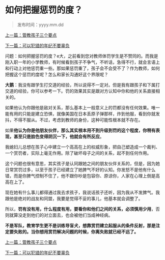 # 如何把握惩罚的度？

> 发布时间：yyyy.mm.dd 

[上一篇：管教孩子三个要点 ](/education/article12)

[下一篇：可以犯错的年纪不要辜负 ](/education/article14)

问题：如何把握惩罚的度？e大，之前看到您对教师体罚学生是不赞同的。而我是刚入职一年的小学教师，有时候看到孩子不争气，不听话，急得不行，就会言语上和行动上对他惩罚重一些。那如果惩罚重了，孩子会不会受不了？作为教师，如何把握这个惩罚的度呢？怎么和家长沟通好这个界限呢？

**大鹅**：我没有跟学生打交道的经验，所以说得不一定对。但是我有跟孩子和下属打交道的经验，你可以参考一下。罚的效果其实是跟对方认知中你和他的关系直接相关的。

如果他认为你跟他是敌对关系，那么基本上一般意义上的罚都没有任何效果。唯一能有用的只能是建立恐惧，就像美国在日本丢原子弹那样，炸到他服，看到你就发抖，不得不服从。不过，考虑到教师的身份，这种可能性根本就不存在。

如果**他认为你是他朋友伙伴，那么其实根本用不到升级到罚的这个程度，你稍有表现，甚至只是脸色变得阴沉一下，他就会有所反应**。

我媳妇儿总想在孩子心中建立一个高高在上的权威形象，把自己塑造成一个裁判、一个赏罚者，实际上毫无作用。除了破坏母子之间的关系，起不到任何作用。

这个问题也很有意思，其实孩子是认同跟她之间的朋友伙伴关系的，但是，因为她日常赏罚过多，以至于孩子已经建立了她脾气不好的认知。你发怒不是他有什么错，而是你脾气控制不住了，他不跟你吵是包容你、原谅你，人家在心理上倒是高高在上了。

现在她有什么事儿都得通过我去求孩子，我说话孩子还听，因为我从不发脾气。我跟他是绝对的战友和同盟，我要是觉得不妥的事儿，他基本就会调整了。

所以，**罚有没有用，什么程度有用，要看你和他们之间的关系，必须慎用少用**，否则就算没走到他们的对立面去，也会被他们当成神经病。

**不是军队，教育学生更不是训练导盲犬，想靠赏罚建立起服从的条件反射，那是注定要失败的。当你想用赏罚解决问题的时候，你离失败就已经不远了。**



[上一篇：管教孩子三个要点 ](/education/article12)

[下一篇：可以犯错的年纪不要辜负 ](/education/article14)